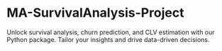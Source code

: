 # MA-SurvivalAnalysis-Project
Unlock survival analysis, churn prediction, and CLV estimation with our Python package. Tailor your insights and drive data-driven decisions.

